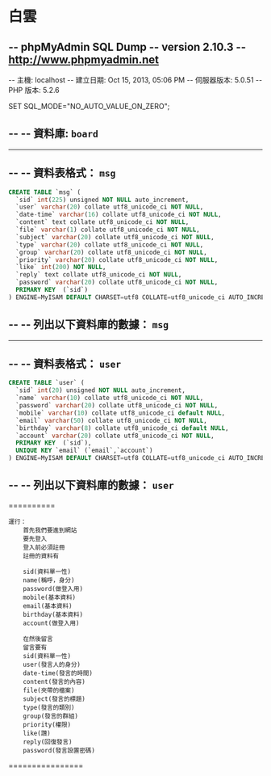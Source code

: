 白雲
==================
-- phpMyAdmin SQL Dump
-- version 2.10.3
-- http://www.phpmyadmin.net
-- 
-- 主機: localhost
-- 建立日期: Oct 15, 2013, 05:06 PM
-- 伺服器版本: 5.0.51
-- PHP 版本: 5.2.6

SET SQL_MODE="NO_AUTO_VALUE_ON_ZERO";

-- 
-- 資料庫: `board`
-- 

-- --------------------------------------------------------

-- 
-- 資料表格式： `msg`
-- 
```sql
CREATE TABLE `msg` (
  `sid` int(225) unsigned NOT NULL auto_increment,
  `user` varchar(20) collate utf8_unicode_ci NOT NULL,
  `date-time` varchar(16) collate utf8_unicode_ci NOT NULL,
  `content` text collate utf8_unicode_ci NOT NULL,
  `file` varchar(1) collate utf8_unicode_ci NOT NULL,
  `subject` varchar(20) collate utf8_unicode_ci NOT NULL,
  `type` varchar(20) collate utf8_unicode_ci NOT NULL,
  `group` varchar(20) collate utf8_unicode_ci NOT NULL,
  `priority` varchar(20) collate utf8_unicode_ci NOT NULL,
  `like` int(200) NOT NULL,
  `reply` text collate utf8_unicode_ci NOT NULL,
  `password` varchar(20) collate utf8_unicode_ci NOT NULL,
  PRIMARY KEY  (`sid`)
) ENGINE=MyISAM DEFAULT CHARSET=utf8 COLLATE=utf8_unicode_ci AUTO_INCREMENT=1 ;
```
-- 
-- 列出以下資料庫的數據： `msg`
-- 


-- --------------------------------------------------------

-- 
-- 資料表格式： `user`
-- 
```sql
CREATE TABLE `user` (
  `sid` int(20) unsigned NOT NULL auto_increment,
  `name` varchar(10) collate utf8_unicode_ci NOT NULL,
  `password` varchar(20) collate utf8_unicode_ci NOT NULL,
  `mobile` varchar(10) collate utf8_unicode_ci default NULL,
  `email` varchar(50) collate utf8_unicode_ci NOT NULL,
  `birthday` varchar(8) collate utf8_unicode_ci default NULL,
  `account` varchar(20) collate utf8_unicode_ci NOT NULL,
  PRIMARY KEY  (`sid`),
  UNIQUE KEY `email` (`email`,`account`)
) ENGINE=MyISAM DEFAULT CHARSET=utf8 COLLATE=utf8_unicode_ci AUTO_INCREMENT=1 ;
```
-- 
-- 列出以下資料庫的數據： `user`
-- 
==========
```
運行：
	首先我們要進到網站
	要先登入
	登入前必須註冊
	註冊的資料有
	
	sid(資料單一性)
	name(稱呼，身分)
	password(做登入用)
	mobile(基本資料)
	email(基本資料)
	birthday(基本資料)
	account(做登入用)
	
	在然後留言
	留言要有
	sid(資料單一性)
    user(發言人的身分)
    date-time(發言的時間)
    content(發言的內容)
    file(夾帶的檔案)
    subject(發言的標題)
    type(發言的類別)
    group(發言的群組)
    priority(權限)
    like(讚)
    reply(回復發言)
    password(發言設置密碼)
```
================
